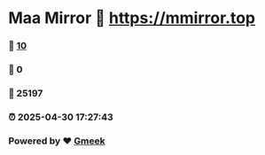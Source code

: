 # Maa Mirror :link: https://mmirror.top 
### :page_facing_up: [10](https://mmirror.top/tag.html) 
### :speech_balloon: 0 
### :hibiscus: 25197 
### :alarm_clock: 2025-04-30 17:27:43 
### Powered by :heart: [Gmeek](https://github.com/Meekdai/Gmeek)

